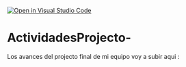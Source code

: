 [![Open in Visual Studio Code](https://classroom.github.com/assets/open-in-vscode-c66648af7eb3fe8bc4f294546bfd86ef473780cde1dea487d3c4ff354943c9ae.svg)](https://classroom.github.com/online_ide?assignment_repo_id=8534037&assignment_repo_type=AssignmentRepo)
# ActividadesProjecto-
Los avances del projecto final de mi equipo voy a subir aqui : 
